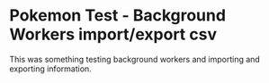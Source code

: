 # Pokemon Test - Background Workers import/export csv

This was something testing background workers and importing and exporting information.

